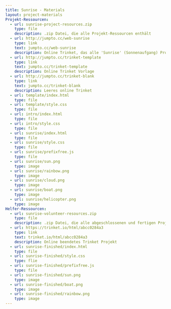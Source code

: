 ```yaml
---
title: Sunrise - Materials
layout: project-materials
Projekt-Ressourcen:
  - url: sunrise-project-resources.zip
    type: file
    description: .zip Datei, die alle Projekt-Ressourcen enthält
  - url: http://jumpto.cc/web-sunrise
    type: link
    text: jumpto.cc/web-sunrise
    description: Online Trinket, das alle 'Sunrise' (Sonnenaufgang) Projektressourcen enthält
  - url: http://jumpto.cc/trinket-template
    type: link
    text: jumpto.cc/trinket-template
    description: Online Trinket Vorlage
  - url: http://jumpto.cc/trinket-blank
    type: link
    text: jumpto.cc/trinket-blank
    description: Leeres online Trinket
  - url: template/index.html
    type: file
  - url: template/style.css
    type: file
  - url: intro/index.html
    type: file
  - url: intro/style.css
    type: file
  - url: sunrise/index.html
    type: file
  - url: sunrise/style.css
    type: file
  - url: sunrise/prefixfree.js
    type: file
  - url: sunrise/sun.png
    type: image
  - url: sunrise/rainbow.png
    type: image
  - url: sunrise/cloud.png
    type: image
  - url: sunrise/boat.png
    type: image
  - url: sunrise/helicopter.png
    type: image
Helfer-Ressourcen:
  - url: sunrise-volunteer-resources.zip
    type: file
    description: .zip Datei, die alle abgeschlossenen und fertigen Projekt-Ressourcen enthält
  - url: https://trinket.io/html/abcc0284a3
    type: link
    text: trinket.io/html/abcc0284a3
    description: Online beendetes Trinket Projekt
  - url: sunrise-finished/index.html
    type: file
  - url: sunrise-finished/style.css
    type: flie
  - url: sunrise-finished/prefixfree.js
    type: file
  - url: sunrise-finished/sun.png
    type: image
  - url: sunrise-finished/boat.png
    type: image
  - url: sunrise-finished/rainbow.png
    type: image
---
```

